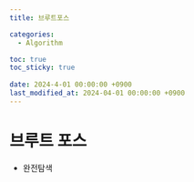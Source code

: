```yaml
---
title: 브루트포스

categories:
  - Algorithm

toc: true
toc_sticky: true
 
date: 2024-4-01 00:00:00 +0900
last_modified_at: 2024-04-01 00:00:00 +0900
---
```

# 브루트 포스
- 완전탐색